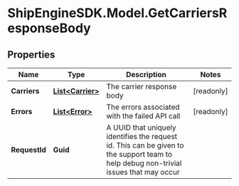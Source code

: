 # ShipEngineSDK.Model.GetCarriersResponseBody

## Properties

Name | Type | Description | Notes
------------ | ------------- | ------------- | -------------
**Carriers** | [**List&lt;Carrier&gt;**](Carrier.md) | The carrier response body | [readonly] 
**Errors** | [**List&lt;Error&gt;**](Error.md) | The errors associated with the failed API call | [readonly] 
**RequestId** | **Guid** | A UUID that uniquely identifies the request id. This can be given to the support team to help debug non-trivial issues that may occur  | 

